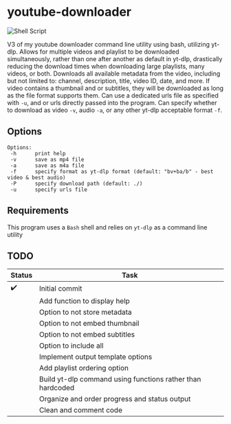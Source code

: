 # youtube-downloader
![Shell Script](https://img.shields.io/badge/shell_script-%23121011.svg?style=for-the-badge&logo=gnu-bash&logoColor=white)

V3 of my youtube downloader command line utility using bash, utilizing yt-dlp. Allows for multiple videos and playlist to be downloaded simultaneously, rather than one after another as default in yt-dlp, drastically reducing the download times when downloading large playlists, many videos, or both. Downloads all available metadata from the video, including but not limited to: channel, description, title, video ID, date, and more. If video contains a thumbnail and or subtitles, they will be downloaded as long as the file format supports them. Can use a dedicated urls file as specified with `-u`, and or urls directly passed into the program. Can specify whether to download as video `-v`, audio `-a`, or any other yt-dlp acceptable format `-f`.

## Options
```
Options: 
 -h      print help 
 -v      save as mp4 file 
 -a      save as m4a file 
 -f      specify format as yt-dlp format (default: "bv+ba/b" - best video & best audio) 
 -P      specify download path (default: ./) 
 -u      specify urls file
```

## Requirements
This program uses a `Bash` shell and relies on `yt-dlp` as a command line utility

## TODO
|Status|Task|
|------|----|
|:heavy_check_mark:|Initial commit|
||Add function to display help|
||Option to not store metadata|
||Option to not embed thumbnail|
||Option to not embed subtitles|
||Option to include all|
||Implement output template options|
||Add playlist ordering option|
||Build yt-dlp command using functions rather than hardcoded|
||Organize and order progress and status output|
||Clean and comment code|
